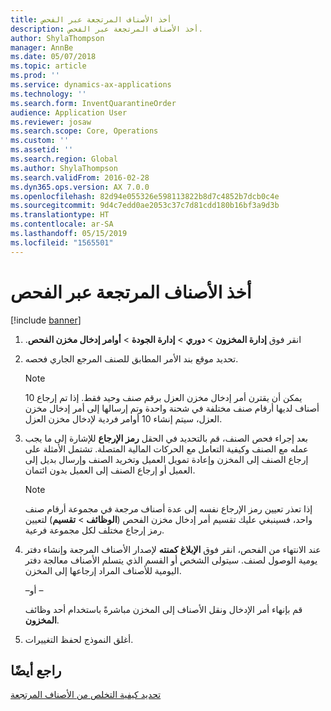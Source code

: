 ```yaml
---
title: أخذ الأصناف المرتجعة عبر الفحص
description: أخذ الأصناف المرتجعة عبر الفحص.
author: ShylaThompson
manager: AnnBe
ms.date: 05/07/2018
ms.topic: article
ms.prod: ''
ms.service: dynamics-ax-applications
ms.technology: ''
ms.search.form: InventQuarantineOrder
audience: Application User
ms.reviewer: josaw
ms.search.scope: Core, Operations
ms.custom: ''
ms.assetid: ''
ms.search.region: Global
ms.author: ShylaThompson
ms.search.validFrom: 2016-02-28
ms.dyn365.ops.version: AX 7.0.0
ms.openlocfilehash: 82d94e055326e598113822b8d7c4852b7dcb0c4e
ms.sourcegitcommit: 9d4c7edd0ae2053c37c7d81cdd180b16bf3a9d3b
ms.translationtype: HT
ms.contentlocale: ar-SA
ms.lasthandoff: 05/15/2019
ms.locfileid: "1565501"
---
```

# <a name="take-returned-items-through-inspection"></a>أخذ الأصناف المرتجعة عبر الفحص 

[!include [banner](../includes/banner.md)]


1.  ‏‫انقر فوق **‏‫إدارة المخزون‬** \> **دوري** \> **إدارة الجودة** \>‏‫ **أوامر إدخال مخزن الفحص**.

2.  تحديد موقع بند الأمر المطابق للصنف المرجع الجاري فحصه.

    > [!NOTE]
    > <P>يمكن أن يقترن أمر إدخال مخزن العزل برقم صنف وحيد فقط. إذا تم إرجاع 10 أصناف لديها أرقام صنف مختلفة في شحنة واحدة وتم إرسالها إلى أمر إدخال مخزن العزل، سيتم إنشاء 10 أوامر فردية لإدخال مخزن العزل.</P>

3.  بعد إجراء فحص الصنف، قم بالتحديد في الحقل **رمز الإرجاع** للإشارة إلى ما يجب عمله مع الصنف وكيفية التعامل مع الحركات المالية المتصلة. تشتمل الأمثلة على إرجاع الصنف إلى المخزن وإعادة تمويل العميل وتخريد الصنف وإرسال بديل إلى العميل أو إرجاع الصنف إلى العميل بدون ائتمان.
    
    > [!NOTE]
    > <P>إذا تعذر تعيين رمز الإرجاع نفسه إلى عدة أصناف مرجعة في مجموعة أرقام صنف واحد، فسينبغي عليك تقسيم أمر إدخال مخزن الفحص‬ (<STRONG>الوظائف</STRONG> &gt; <STRONG>تقسيم</STRONG>) لتعيين رمز إرجاع مختلف لكل مجموعة فرعية.</P>


4.  عند الانتهاء من الفحص، انقر فوق **‏‫الإبلاغ كمنته‬** لإصدار الأصناف المرجعة وإنشاء دفتر يومية الوصول لصنف. سيتولى الشخص أو القسم الذي يتسلم الأصناف معالجة دفتر اليومية للأصناف المراد إرجاعها إلى المخزن.
    
    –أو –
    
    قم بإنهاء أمر الإدخال ونقل الأصناف إلى المخزن مباشرةً باستخدام أحد وظائف **المخزون**.

5.  أغلق النموذج لحفظ التغييرات.

## <a name="see-also"></a>راجع أيضًا

[تحديد كيفية التخلص من الأصناف المرتجعة](specify-how-to-dispose-of-returned-items.md)

  


